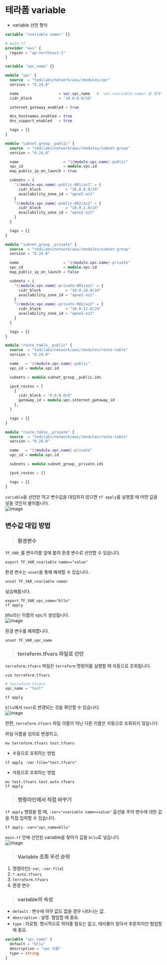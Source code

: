 # 테라폼 variable

- variable 선언 형식   
``` terraform
variable "<variable name>" {}
```

``` terraform
# main.tf
provider "aws" {
  region = "ap-northeast-2"
}

variable "vpc_name" {}

module "vpc" {
  source  = "tedilabs/network/aws//modules/vpc"
  version = "0.24.0"

  name                  = var.vpc_name   # `var.<variable name>`을 통해 variable 블럭을 참조할 수 있습니다.
  cidr_block            = "10.0.0.0/16"

  internet_gateway_enabled = true

  dns_hostnames_enabled = true
  dns_support_enabled   = true

  tags = {}
}

module "subnet_group__public" {
  source  = "tedilabs/network/aws//modules/subnet-group"
  version = "0.24.0"

  name                    = "${module.vpc.name}-public"
  vpc_id                  = module.vpc.id
  map_public_ip_on_launch = true

  subnets = {
    "${module.vpc.name}-public-001/az1" = {
      cidr_block           = "10.0.0.0/24"
      availability_zone_id = "apne2-az1"
    }
    "${module.vpc.name}-public-002/az2" = {
      cidr_block           = "10.0.1.0/24"
      availability_zone_id = "apne2-az2"
    }
  }

  tags = {}
}

module "subnet_group__private" {
  source  = "tedilabs/network/aws//modules/subnet-group"
  version = "0.24.0"

  name                    = "${module.vpc.name}-private"
  vpc_id                  = module.vpc.id
  map_public_ip_on_launch = false

  subnets = {
    "${module.vpc.name}-private-001/az1" = {
      cidr_block           = "10.0.10.0/24"
      availability_zone_id = "apne2-az1"
    }
    "${module.vpc.name}-private-002/az2" = {
      cidr_block           = "10.0.11.0/24"
      availability_zone_id = "apne2-az2"
    }
  }

  tags = {}
}

module "route_table__public" {
  source  = "tedilabs/network/aws//modules/route-table"
  version = "0.24.0"

  name   = "${module.vpc.name}-public"
  vpc_id = module.vpc.id

  subnets = module.subnet_group__public.ids

  ipv4_routes = [
    {
      cidr_block = "0.0.0.0/0"
      gateway_id = module.vpc.internet_gateway_id
    },
  ]

  tags = {}
}

module "route_table__private" {
  source  = "tedilabs/network/aws//modules/route-table"
  version = "0.24.0"

  name   = "${module.vpc.name}-private"
  vpc_id = module.vpc.id

  subnets = module.subnet_group__private.ids

  ipv4_routes = []

  tags = {}
}
```

`variable`을 선언만 하고 변수값을 대입하지 않으면 `tf apply`를 실행할 때 어떤 값을 넣을 것인지 물어봅니다.   
![image](https://user-images.githubusercontent.com/43658658/155942292-7ebd3d1a-8f13-42ff-8ee2-d44bbcff8ff4.png)

## 변수값 대입 방법

> <h3>환경변수</h3>

`TF_VAR_`를 변수이름 앞에 붙여 환경 변수로 선언할 수 있습니다.   
```
export TF_VAR_<variable name>="value"
```

환경 변수는 `unset`을 통해 해제할 수 있습니다.   
```
unset TF_VAR_<variable name>
```

실습해봅시다.   
```
export TF_VAR_vpc_name="bllu"
tf apply
```

bllu라는 이름의 vpc가 생성됩니다.   
![image](https://user-images.githubusercontent.com/43658658/155937585-9774d1a9-5d23-41e5-9684-0a93819c3fa5.png)

환경 변수를 해제합니다.   
```
unset TF_VAR_vpc_name
```

> <h3>terraform.tfvars 파일로 선언</h3>

`terraform.tfvars` 파일은 `terraform` 명령어를 실행할 때 자동으로 조회됩니다.   
```
vim terraform.tfvars
```

``` terraform
# terraform.tfvars
vpc_name = "test"
```

```
tf apply
```   

`bllu`에서 `test`로 변경되는 것을 확인할 수 있습니다.   
![image](https://user-images.githubusercontent.com/43658658/155938697-a9b0434d-a613-4e6d-a1e8-53dd63a89cdd.png)

한편, `terraform.tfvars` 파일 이름이 아닌 다른 이름은 자동으로 조회되지 않습니다.   

파일 이름을 임의로 변경하고,   
```
mv terraform.tfvars test.tfvars
```

- 수동으로 조회하는 방법   
```
tf apply -var-file="test.tfvars"
```

- 자동으로 조회하는 방법   
```
mv test.tfvars test.auto.tfvars
tf apply
```

> <h3>명령라인에서 직접 바꾸기</h3>

`tf apply` 명령을 할 때, `-var="<variable name>=value"` 옵션을 주어 변수에 대한 값을 직접 입력할 수 있습니다.   
```
tf apply -var="vpc_name=bllu"
```   
`main.tf` 안에 선언된 variable을 찾아가 값을 `bllu`로 넣습니다.   
![image](https://user-images.githubusercontent.com/43658658/155940005-ed6f1b74-3bcb-46ec-b1d0-41edf60d5b4e.png)

> <h3>Variable 조회 우선 순위</h3>

1. 명령라인(`-var`, `-var-file`)
2. `*.auto.tfvars`
3. `terraform.tfvars`
4. 환경 변수

> <h3>variable의 속성</h3>

- `default` : 변수에 아무 값도 없을 경우 나타나는 값.
- `description` : 설명. 협업할 때 중요.
- `type` : 자료형. 명시적으로 적어줄 필요는 없고, 테라폼이 알아서 추론하지만 협업할 때 중요.

``` terraform
variable "vpc_name" {
  default = "bllu"
  description = "vpc 이름"
  type = string
}
```
